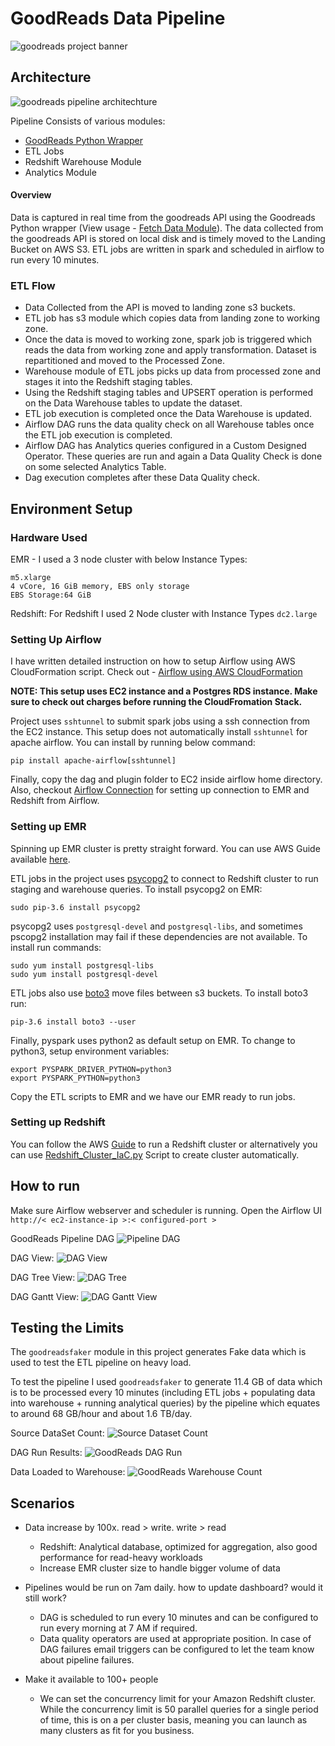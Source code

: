 # GoodReads Data Pipeline

![goodreads project banner](https://github.com/user-attachments/assets/d8d62688-a7ce-46a7-bf78-e475e997c916)

## Architecture 

![goodreads pipeline architechture](https://github.com/user-attachments/assets/6cd232a6-3ce3-4019-aedf-cc7560f5c4f6)

Pipeline Consists of various modules:

 - [GoodReads Python Wrapper](https://github.com/san089/goodreads)
 - ETL Jobs
 - Redshift Warehouse Module
 - Analytics Module 

#### Overview
Data is captured in real time from the goodreads API using the Goodreads Python wrapper (View usage - [Fetch Data Module](https://github.com/san089/goodreads/blob/master/example/fetchdata.py)). The data collected from the goodreads API is stored on local disk and is timely moved to the Landing Bucket on AWS S3. ETL jobs are written in spark and scheduled in airflow to run every 10 minutes.  

### ETL Flow

 - Data Collected from the API is moved to landing zone s3 buckets.
 - ETL job has s3 module which copies data from landing zone to working zone.
 - Once the data is moved to working zone, spark job is triggered which reads the data from working zone and apply transformation. Dataset is repartitioned and moved to the Processed Zone.
 - Warehouse module of ETL jobs picks up data from processed zone and stages it into the Redshift staging tables.
 - Using the Redshift staging tables and UPSERT operation is performed on the Data Warehouse tables to update the dataset.
 - ETL job execution is completed once the Data Warehouse is updated. 
 - Airflow DAG runs the data quality check on all Warehouse tables once the ETL job execution is completed.
 - Airflow DAG has Analytics queries configured in a Custom Designed Operator. These queries are run and again a Data Quality Check is done on some selected Analytics Table.
 - Dag execution completes after these Data Quality check.

## Environment Setup

### Hardware Used
EMR - I used a 3 node cluster with below Instance Types:

    m5.xlarge
    4 vCore, 16 GiB memory, EBS only storage
    EBS Storage:64 GiB
Redshift: For Redshift I used 2 Node cluster with Instance Types `dc2.large`

### Setting Up Airflow

I have written detailed instruction on how to setup Airflow using AWS CloudFormation script.  Check out - [Airflow using AWS CloudFormation](https://github.com/san089/Data_Engineering_Projects/blob/master/Airflow_Livy_Setup_CloudFormation.md)

**NOTE: This setup uses EC2 instance and a Postgres RDS instance. Make sure to check out charges before running the CloudFromation Stack.** 

Project uses `sshtunnel` to submit spark jobs using a ssh connection from the EC2 instance. This setup does not automatically install `sshtunnel` for apache airflow. You can install by running below command: 

    pip install apache-airflow[sshtunnel]

Finally, copy the dag and plugin folder to EC2 inside airflow home directory. Also, checkout [Airflow Connection](https://github.com/san089/goodreads_etl_pipeline/blob/master/docs/Airflow_Connections.md) for setting up connection to EMR and Redshift from Airflow.

### Setting up EMR
Spinning up EMR cluster is pretty straight forward. You can use AWS Guide available [here](https://docs.aws.amazon.com/emr/latest/ManagementGuide/emr-gs.html).

ETL jobs in the project uses [psycopg2](https://pypi.org/project/psycopg2/) to connect to Redshift cluster to run staging and warehouse queries. 
To install psycopg2 on EMR:

    sudo pip-3.6 install psycopg2

psycopg2 uses `postgresql-devel` and `postgresql-libs`, and sometimes pscopg2 installation may fail if these dependencies are not available. To install run commands:

    sudo yum install postgresql-libs
    sudo yum install postgresql-devel

ETL jobs also use [boto3](https://boto3.amazonaws.com/v1/documentation/api/latest/index.html) move files between s3 buckets. To install boto3 run:

    pip-3.6 install boto3 --user

Finally,  pyspark uses python2 as default setup on EMR. To change to python3, setup environment variables:

    export PYSPARK_DRIVER_PYTHON=python3
    export PYSPARK_PYTHON=python3

Copy the ETL scripts to EMR and we have our EMR ready to run jobs. 

### Setting up Redshift
You can follow the AWS [ Guide](https://docs.aws.amazon.com/redshift/latest/gsg/rs-gsg-launch-sample-cluster.html) to run a Redshift cluster or alternatively you can use [Redshift_Cluster_IaC.py](https://github.com/san089/Data_Engineering_Projects/blob/master/Redshift_Cluster_IaC.py) Script to create cluster automatically. 


## How to run 
Make sure Airflow webserver and scheduler is running. 
Open the Airflow UI `http://< ec2-instance-ip >:< configured-port >` 

GoodReads Pipeline DAG
![Pipeline DAG](https://github.com/san089/goodreads_etl_pipeline/blob/master/docs/images/goodreads_dag.PNG)

DAG View:
![DAG View](https://github.com/san089/goodreads_etl_pipeline/blob/master/docs/images/DAG.PNG)

DAG Tree View:
![DAG Tree](https://github.com/san089/goodreads_etl_pipeline/blob/master/docs/images/DAG_tree_view.PNG)

DAG Gantt View: 
![DAG Gantt View](https://github.com/san089/goodreads_etl_pipeline/blob/master/docs/images/DAG_Gantt.PNG)


## Testing the Limits
The `goodreadsfaker` module in this project generates Fake data which is used to test the ETL pipeline on heavy load.  

 To test the pipeline I used `goodreadsfaker` to generate 11.4 GB of data which is to be processed every 10 minutes (including ETL jobs + populating data into warehouse + running analytical queries) by the pipeline which equates to around 68 GB/hour and about 1.6 TB/day.

Source DataSet Count:
![Source Dataset Count](https://github.com/san089/goodreads_etl_pipeline/blob/master/docs/images/DatasetCount.PNG)


DAG Run Results:
![GoodReads DAG Run](https://github.com/san089/goodreads_etl_pipeline/blob/master/docs/images/DAG_tree_view.PNG)

Data Loaded to Warehouse:
![GoodReads Warehouse Count](https://github.com/san089/goodreads_etl_pipeline/blob/master/docs/images/WarehouseCount.PNG)



## Scenarios

-   Data increase by 100x. read > write. write > read
    
    -   Redshift: Analytical database, optimized for aggregation, also good performance for read-heavy workloads
    -   Increase EMR cluster size to handle bigger volume of data

-   Pipelines would be run on 7am daily. how to update dashboard? would it still work?
    
    -   DAG is scheduled to run every 10 minutes and can be configured to run every morning at 7 AM if required. 
    -   Data quality operators are used at appropriate position. In case of DAG failures email triggers can be configured to let the team know about pipeline failures.
    
-   Make it available to 100+ people
    -   We can set the concurrency limit for your Amazon Redshift cluster. While the concurrency limit is 50 parallel queries for a single period of time, this is on a per cluster basis, meaning you can launch as many clusters as fit for you business.
 







